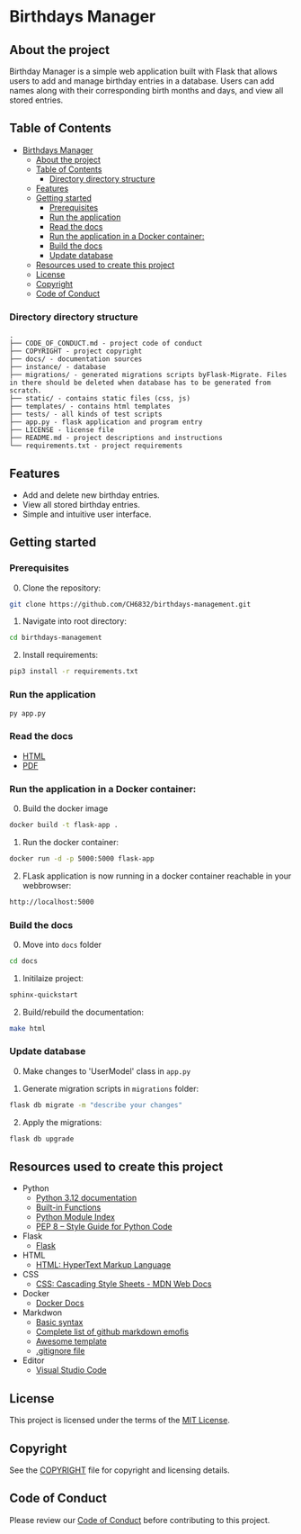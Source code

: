 # Birthdays Manager

## About the project

Birthday Manager is a simple web application built with Flask that allows users to add and manage birthday entries in a database. Users can add names along with their corresponding birth months and days, and view all stored entries.

## Table of Contents
- [Birthdays Manager](#birthdays-manager)
  - [About the project](#about-the-project)
  - [Table of Contents](#table-of-contents)
    - [Directory directory structure](#directory-directory-structure)
  - [Features](#features)
  - [Getting started](#getting-started)
    - [Prerequisites](#prerequisites)
    - [Run the application](#run-the-application)
    - [Read the docs](#read-the-docs)
    - [Run the application in a Docker container:](#run-the-application-in-a-docker-container)
    - [Build the docs](#build-the-docs)
    - [Update database](#update-database)
  - [Resources used to create this project](#resources-used-to-create-this-project)
  - [License](#bookmark-license)
  - [Copyright](#copyright-copyright)
  - [Code of Conduct](#straight_ruler-code-of-conduct)

### Directory directory structure

    .
    ├── CODE_OF_CONDUCT.md - project code of conduct
    ├── COPYRIGHT - project copyright
    ├── docs/ - documentation sources
    ├── instance/ - database
    ├── migrations/ - generated migrations scripts byFlask-Migrate. Files in there should be deleted when database has to be generated from scratch.
    ├── static/ - contains static files (css, js)
    ├── templates/ - contains html templates
    ├── tests/ - all kinds of test scripts
    ├── app.py - flask application and program entry
    ├── LICENSE - license file
    ├── README.md - project descriptions and instructions
    └── requirements.txt - project requirements

## Features

* Add and delete new birthday entries.
* View all stored birthday entries.
* Simple and intuitive user interface.

## Getting started

### Prerequisites

0. Clone the repository:

```sh
git clone https://github.com/CH6832/birthdays-management.git
```

1. Navigate into root directory:

```sh
cd birthdays-management
```

2. Install requirements:

```sh
pip3 install -r requirements.txt
```

### Run the application

```sh
py app.py
```

### Read the docs

- [HTML](/docs/build/html/index.html)
- [PDF](/docs/build/latex/birthdaysmanagement.pdf)

### Run the application in a Docker container:

0. Build the docker image

```sh
docker build -t flask-app .
```

1. Run the docker container:

```sh
docker run -d -p 5000:5000 flask-app
```

2. FLask application is now running in a docker container reachable in your webbrowser:

```sh
http://localhost:5000
```

### Build the docs

0. Move into `docs` folder

```sh
cd docs
```

1. Initilaize project:

```sh
sphinx-quickstart 
```

2. Build/rebuild the documentation:

```sh
make html
```

### Update database

0. Make changes to 'UserModel' class in `app.py`

1. Generate migration scripts in `migrations` folder:

```sh
flask db migrate -m "describe your changes"
```

2. Apply the migrations:

```sh
flask db upgrade
```

## Resources used to create this project

* Python
  * [Python 3.12 documentation](https://docs.python.org/3/)
  * [Built-in Functions](https://docs.python.org/3/library/functions.html)
  * [Python Module Index](https://docs.python.org/3/py-modindex.html)
  * [PEP 8 – Style Guide for Python Code](https://peps.python.org/pep-0008/)
* Flask
  * [Flask](https://flask.palletsprojects.com/en/3.0.x/)
* HTML
  * [HTML: HyperText Markup Language](https://developer.mozilla.org/en-US/docs/Web/HTML)
* CSS
  * [CSS: Cascading Style Sheets - MDN Web Docs](https://developer.mozilla.org/en-US/docs/Web/CSS?retiredLocale=de)
* Docker
  * [Docker Docs](https://docs.docker.com/)
* Markdwon
  * [Basic syntax](https://www.markdownguide.org/basic-syntax/)
  * [Complete list of github markdown emofis](https://dev.to/nikolab/complete-list-of-github-markdown-emoji-markup-5aia)
  * [Awesome template](http://github.com/Human-Activity-Recognition/blob/main/README.md)
  * [.gitignore file](https://git-scm.com/docs/gitignore)
* Editor
  * [Visual Studio Code](https://code.visualstudio.com/)

## License

This project is licensed under the terms of the [MIT License](LICENSE).

## Copyright

See the [COPYRIGHT](COPYRIGHT) file for copyright and licensing details.

## Code of Conduct

Please review our [Code of Conduct](CODE_OF_CONDUCT.md) before contributing to this project.
